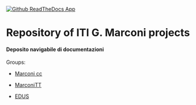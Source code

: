[![Github ReadTheDocs App](https://img.shields.io/badge/WebApp-on-green.svg)](http://marconivr-docs.readthedocs.io/it/latest/)


# Repository of ITI G. Marconi projects


#### Deposito navigabile di documentazioni

Groups:

+ [Marconi cc](https://github.com/marconivr/docs/tree/master/docs/marconi_cc)

+ [MarconiTT](https://github.com/marconivr/docs/tree/master/docs/marconi_tt)

+ [EDUS](https://github.com/marconivr/docs/tree/master/docs/EDUS)


